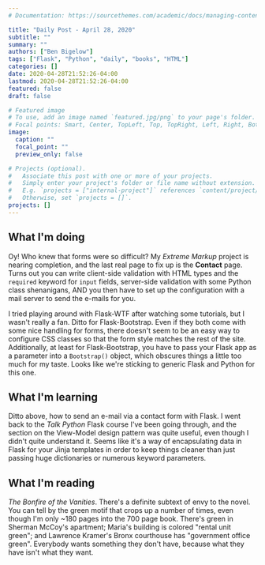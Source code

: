 ```yaml
---
# Documentation: https://sourcethemes.com/academic/docs/managing-content/

title: "Daily Post - April 28, 2020"
subtitle: ""
summary: ""
authors: ["Ben Bigelow"]
tags: ["Flask", "Python", "daily", "books", "HTML"]
categories: []
date: 2020-04-28T21:52:26-04:00
lastmod: 2020-04-28T21:52:26-04:00
featured: false
draft: false

# Featured image
# To use, add an image named `featured.jpg/png` to your page's folder.
# Focal points: Smart, Center, TopLeft, Top, TopRight, Left, Right, BottomLeft, Bottom, BottomRight.
image:
  caption: ""
  focal_point: ""
  preview_only: false

# Projects (optional).
#   Associate this post with one or more of your projects.
#   Simply enter your project's folder or file name without extension.
#   E.g. `projects = ["internal-project"]` references `content/project/deep-learning/index.md`.
#   Otherwise, set `projects = []`.
projects: []
---
```

## What I'm doing

Oy! Who knew that forms were so difficult? My _Extreme Markup_ project is nearing completion, and the last real page to fix up is the **Contact** page. Turns out you can write client-side validation with HTML types and the `required` keyword for `input` fields, server-side validation with some Python class shenanigans, AND you then have to set up the configuration with a mail server to send the e-mails for you.

I tried playing around with Flask-WTF after watching some tutorials, but I wasn't really a fan. Ditto for Flask-Bootstrap. Even if they both come with some nice handling for forms, there doesn't seem to be an easy way to configure CSS classes so that the form style matches the rest of the site. Additionally, at least for Flask-Bootstrap, you have to pass your Flask app as a parameter into a `Bootstrap()` object, which obscures things a little too much for my taste. Looks like we're sticking to generic Flask and Python for this one.

## What I'm learning

Ditto above, how to send an e-mail via a contact form with Flask. I went back to the _Talk Python_ Flask course I've been going through, and the section on the View-Model design pattern was quite useful, even though I didn't quite understand it. Seems like it's a way of encapsulating data in Flask for your Jinja templates in order to keep things cleaner than just passing huge dictionaries or numerous keyword parameters.

## What I'm reading

_The Bonfire of the Vanities_. There's a definite subtext of envy to the novel. You can tell by the green motif that crops up a number of times, even though I'm only ~180 pages into the 700 page book. There's green in Sherman McCoy's apartment; Maria's building is colored "rental unit green"; and Lawrence Kramer's Bronx courthouse has "government office green". Everybody wants something they don't have, because what they have isn't what they want.
